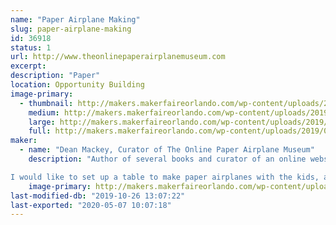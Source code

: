 ```yaml
---
name: "Paper Airplane Making"
slug: paper-airplane-making
id: 36918
status: 1
url: http://www.theonlinepaperairplanemuseum.com
excerpt:
description: "Paper"
location: Opportunity Building
image-primary:
  - thumbnail: http://makers.makerfaireorlando.com/wp-content/uploads/2019/08/2012-TOPAM-Logo-150x150.jpg
    medium: http://makers.makerfaireorlando.com/wp-content/uploads/2019/08/2012-TOPAM-Logo-300x274.jpg
    large: http://makers.makerfaireorlando.com/wp-content/uploads/2019/08/2012-TOPAM-Logo.jpg
    full: http://makers.makerfaireorlando.com/wp-content/uploads/2019/08/2012-TOPAM-Logo.jpg
maker:
  - name: "Dean Mackey, Curator of The Online Paper Airplane Museum"
    description: "Author of several books and curator of an online website featuring over 800 free paper airplane designs going all the way back to the 1880's,  Dean has been showing kids of all ages how to make and fly fun paper airplanes for nearly 20 years.

I would like to set up a table to make paper airplanes with the kids, and if you have time, I can do demonstrations of the history of paper airplanes for groups."
    image-primary: http://makers.makerfaireorlando.com/wp-content/uploads/2019/10/Screenshot_20181118-135459-1024x640.png
last-modified-db: "2019-10-26 13:07:22"
last-exported: "2020-05-07 10:07:18"
---
```

